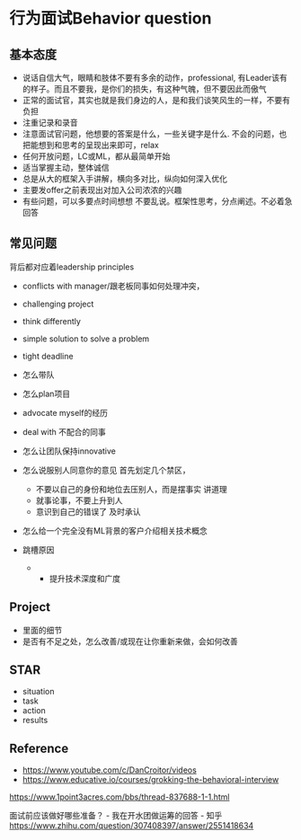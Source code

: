 # 行为面试Behavior question

## 基本态度
- 说话自信大气，眼睛和肢体不要有多余的动作，professional, 有Leader该有的样子。而且不要我，是你们的损失，有这种气魄，但不要因此而傲气
- 正常的面试官，其实也就是我们身边的人，是和我们谈笑风生的一样，不要有负担
- 注重记录和录音
- 注意面试官问题，他想要的答案是什么，一些关键字是什么. 不会的问题，也把能想到和思考的呈现出来即可，relax
- 任何开放问题，LC或ML，都从最简单开始
- 适当掌握主动，整体诚信
- 总是从大的框架入手讲解，横向多对比，纵向如何深入优化
- 主要发offer之前表现出对加入公司浓浓的兴趣
- 有些问题，可以多要点时间想想 不要乱说。框架性思考，分点阐述。不必着急回答


## 常见问题
背后都对应着leadership principles

- conflicts with manager/跟老板同事如何处理冲突，
- challenging project
- think differently
- simple solution to solve a problem
- tight deadline

- 怎么带队
- 怎么plan项目
- advocate myself的经历
- deal with 不配合的同事
- 怎么让团队保持innovative
- 怎么说服别人同意你的意见
    首先划定几个禁区，
    - 不要以自己的身份和地位去压别人，而是摆事实 讲道理
    - 就事论事，不要上升到人
    - 意识到自己的错误了 及时承认

- 怎么给一个完全没有ML背景的客户介绍相关技术概念

- 跳槽原因
    - - 提升技术深度和广度

## Project
- 里面的细节
- 是否有不足之处，怎么改善/或现在让你重新来做，会如何改善

## STAR
- situation
- task
- action
- results


## Reference
- https://www.youtube.com/c/DanCroitor/videos
- https://www.educative.io/courses/grokking-the-behavioral-interview




https://www.1point3acres.com/bbs/thread-837688-1-1.html

面试前应该做好哪些准备？ - 我在开水团做运筹的回答 - 知乎
https://www.zhihu.com/question/307408397/answer/2551418634

